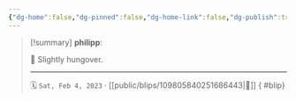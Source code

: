 ```yaml
---
{"dg-home":false,"dg-pinned":false,"dg-home-link":false,"dg-publish":true,"type":"blip","disabled rules":["yaml-title","yaml-title-alias","file-name-heading"],"title":"philipp on mastodon @ 2023-02-04","created-date":"2023-02-04T09:49:14","id":109805840251686450,"updated-date":"2025-05-02T08:50:43","dg-path":"blips/109805840251686443.md","permalink":"/blips/109805840251686443/","dgPassFrontmatter":true}
---
```


> [!summary] **philipp**:
>
> 🫣 Slightly hungover.
> - - -
>
> 🗓️ `Sat, Feb 4, 2023` · [[public/blips/109805840251686443\|🔗]]
{ #blip}


